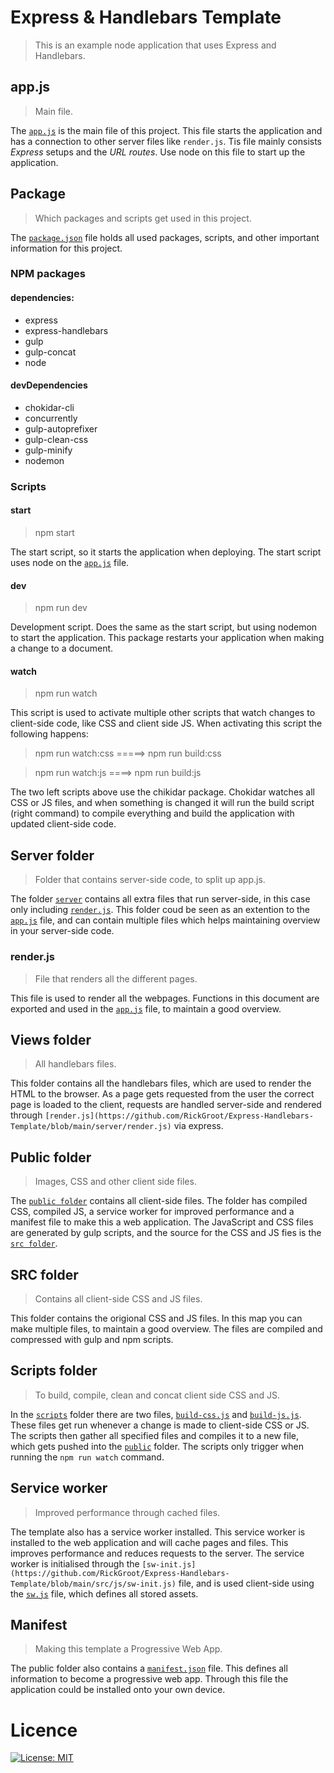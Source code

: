 # Express & Handlebars Template
> This is an example node application that uses Express and Handlebars.

## app.js
> Main file.

The [`app.js`](https://github.com/RickGroot/Express-Handlebars-Template/blob/main/app.js) is the main file of this project. This file starts the application and has a connection to other server files like `render.js`. Tis file mainly consists *Express* setups and the *URL routes*. Use node on this file to start up the application.

## Package
> Which packages and scripts get used in this project. 

The [`package.json`](https://github.com/RickGroot/Express-Handlebars-Template/blob/main/package.json) file holds all used packages, scripts,  and other important information for this project. 

### NPM packages
#### dependencies:
* express
* express-handlebars
* gulp
* gulp-concat
* node

#### devDependencies
* chokidar-cli
* concurrently
* gulp-autoprefixer
* gulp-clean-css
* gulp-minify
* nodemon

### Scripts
#### start
> npm start

The start script, so it starts the application when deploying. The start script uses node on the [`app.js`](https://github.com/RickGroot/Express-Handlebars-Template/blob/main/app.js) file.

#### dev
> npm run dev

Development script. Does the same as the start script, but using nodemon to start the application. This package restarts your application when making a change to a document.

#### watch
> npm run watch

This script is used to activate multiple other scripts that watch changes to client-side code, like CSS and client side JS. When activating this script the following happens:

> npm run watch:css =====> npm run build:css  

> npm run watch:js ====> npm run build:js    

The two left scripts above use the chikidar package. Chokidar watches all CSS or JS files, and when something is changed it will run the build script (right command) to compile everything and build the application with updated client-side code.

## Server folder
> Folder that contains server-side code, to split up app.js.

The folder [`server`](https://github.com/RickGroot/Express-Handlebars-Template/tree/main/server) contains all extra files that run server-side, in this case only including [`render.js`](https://github.com/RickGroot/Express-Handlebars-Template/blob/main/server/render.js). This folder coud be seen as an extention to the [`app.js`](https://github.com/RickGroot/Express-Handlebars-Template/blob/main/app.js) file, and can contain multiple files which helps maintaining overview in your server-side code.

### render.js
> File that renders all the different pages.

This file is used to render all the webpages. Functions in this document are exported and used in the [`app.js`](https://github.com/RickGroot/Express-Handlebars-Template/blob/main/app.js) file, to maintain a good overview.

## Views folder
> All handlebars files.

This folder contains all the handlebars files, which are used to render the HTML to the browser. As a page gets requested from the user the correct page is loaded to the client, requests are handled server-side and rendered through `[render.js](https://github.com/RickGroot/Express-Handlebars-Template/blob/main/server/render.js)` via express.

## Public folder
> Images, CSS and other client side files.

The [`public folder`](https://github.com/RickGroot/Express-Handlebars-Template/tree/main/public) contains all client-side files. The folder has compiled CSS, compiled JS, a service worker for improved performance and a manifest file to make this a web application. The JavaScript and CSS files are generated by gulp scripts, and the source for the CSS and JS fies is the [`src folder`](https://github.com/RickGroot/Express-Handlebars-Template/tree/main/src).

## SRC folder
> Contains all client-side CSS and JS files.

This folder contains the origional CSS and JS files. In this map you can make multiple files, to maintain a good overview. The files are compiled and compressed with gulp and npm scripts.

## Scripts folder
> To build, compile, clean and concat client side CSS and JS.

In the [`scripts`](https://github.com/RickGroot/Express-Handlebars-Template/tree/main/scripts) folder there are two files, [`build-css.js`](https://github.com/RickGroot/Express-Handlebars-Template/blob/main/scripts/build-css.js) and [`build-js.js`](https://github.com/RickGroot/Express-Handlebars-Template/blob/main/scripts/build-js.js). These files get run whenever a change is made to client-side CSS or JS. The scripts then gather all specified files and compiles it to a new file, which gets pushed into the [`public`](https://github.com/RickGroot/Express-Handlebars-Template/tree/main/public) folder. The scripts only trigger when running the `npm run watch` command.

## Service worker
> Improved performance through cached files.

The template also has a service worker installed. This service worker is installed to the web application and will cache pages and files. This improves performance and reduces requests to the server. The service worker is initialised through the `[sw-init.js](https://github.com/RickGroot/Express-Handlebars-Template/blob/main/src/js/sw-init.js)` file, and is used client-side using the [`sw.js`](https://github.com/RickGroot/Express-Handlebars-Template/blob/main/public/sw.js) file, which defines all stored assets.

## Manifest
> Making this template a Progressive Web App.

The public folder also contains a [`manifest.json`](https://github.com/RickGroot/Express-Handlebars-Template/blob/main/public/manifest.json) file. This defines all information to become a progressive web app. Through this file the application could be installed onto your own device.

# Licence
[![License: MIT](https://img.shields.io/badge/License-MIT-yellow.svg)](https://opensource.org/licenses/MIT)